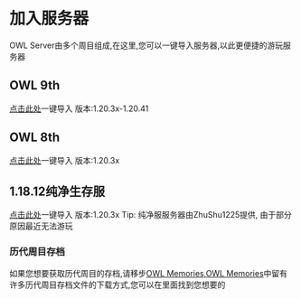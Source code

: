 # 加入服务器
  OWL Server由多个周目组成,在这里,您可以一键导入服务器,以此更便捷的游玩服务器

## OWL 9th
[点击此处](minecraft://?addExternalServer=OWL-9th|kupars.top:19132)一键导入
版本:1.20.3x-1.20.41

## OWL 8th
[点击此处](minecraft://?addExternalServer=OWL-8th|8th.kupars.top:19132)一键导入
版本:1.20.3x

## 1.18.12纯净生存服
[点击此处](minecraft://?addExternalServer=OWL-origin|8th.kupars.top:19133)一键导入
版本:1.20.3x
Tip:
纯净服服务器由ZhuShu1225提供,
由于部分原因最近无法游玩

### 历代周目存档
如果您想要获取历代周目的存档,请移步[OWL Memories](https://lib.kupars.top/wiki/OWL-Memories.html),[OWL Memories](https://lib.kupars.top/wiki/OWL-Memories.html)中留有许多历代周目存档文件的下载方式,您可以在里面找到您想要的
